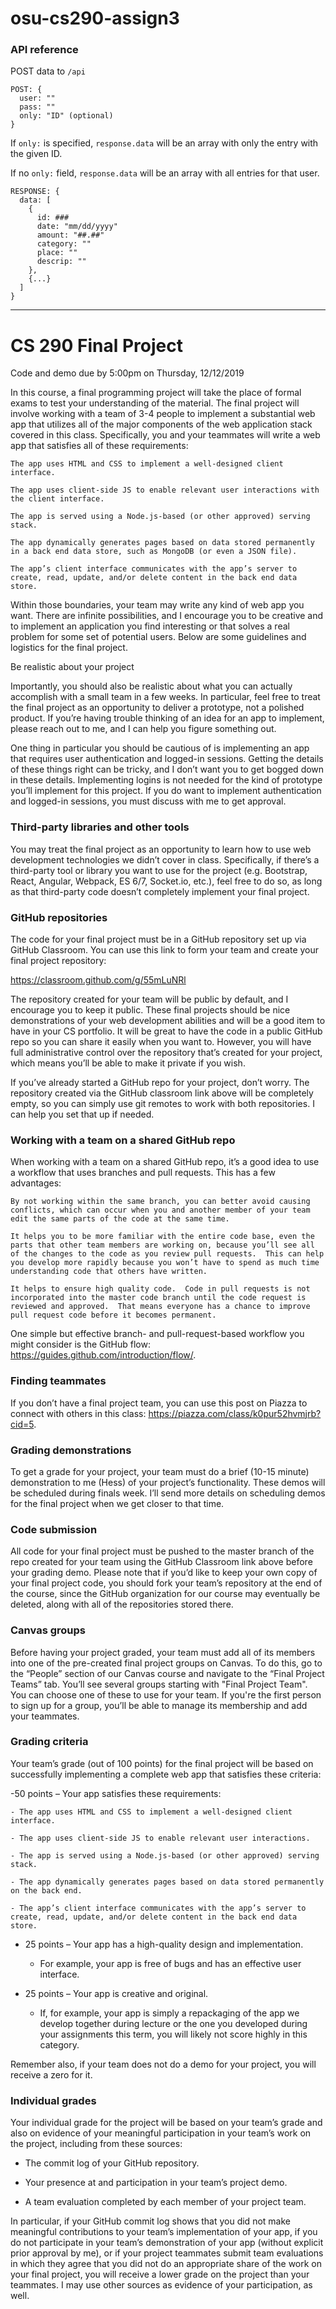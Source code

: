 # osu-cs290-assign3

### API reference

POST data to `/api` 

```
POST: {
  user: ""
  pass: ""
  only: "ID" (optional)
}
```

If `only:` is specified, `response.data` will be an array with only the entry with the given ID.

If no `only:` field, `response.data` will be an array with all entries for that user.

```
RESPONSE: {
  data: [
    {
      id: ###
      date: "mm/dd/yyyy"
      amount: "##.##"
      category: ""
      place: ""
      descrip: ""
    },
    {...}
  ]
}
```


----------

# CS 290 Final Project

Code and demo due by 5:00pm on Thursday, 12/12/2019

In this course, a final programming project will take the place of formal exams to test your understanding of the material.  The final project will involve working with a team of 3-4 people to implement a substantial web app that utilizes all of the major components of the web application stack covered in this class.  Specifically, you and your teammates will write a web app that satisfies all of these requirements:

	The app uses HTML and CSS to implement a well-designed client interface.

	The app uses client-side JS to enable relevant user interactions with the client interface.

	The app is served using a Node.js-based (or other approved) serving stack.

	The app dynamically generates pages based on data stored permanently in a back end data store, such as MongoDB (or even a JSON file).

	The app’s client interface communicates with the app’s server to create, read, update, and/or delete content in the back end data store.

Within those boundaries, your team may write any kind of web app you want.  There are infinite possibilities, and I encourage you to be creative and to implement an application you find interesting or that solves a real problem for some set of potential users.  Below are some guidelines and logistics for the final project.

Be realistic about your project

Importantly, you should also be realistic about what you can actually accomplish with a small team in a few weeks.  In particular, feel free to treat the final project as an opportunity to deliver a prototype, not a polished product.  If you’re having trouble thinking of an idea for an app to implement, please reach out to me, and I can help you figure something out.

One thing in particular you should be cautious of is implementing an app that requires user authentication and logged-in sessions.  Getting the details of these things right can be tricky, and I don’t want you to get bogged down in these details.  Implementing logins is not needed for the kind of prototype you’ll implement for this project.  If you do want to implement authentication and logged-in sessions, you must discuss with me to get approval.

### Third-party libraries and other tools

You may treat the final project as an opportunity to learn how to use web development technologies we didn’t cover in class.  Specifically, if there’s a third-party tool or library you want to use for the project (e.g. Bootstrap, React, Angular, Webpack, ES 6/7, Socket.io, etc.), feel free to do so, as long as that third-party code doesn’t completely implement your final project.

### GitHub repositories

The code for your final project must be in a GitHub repository set up via GitHub Classroom.  You can use this link to form your team and create your final project repository:

https://classroom.github.com/g/55mLuNRl

The repository created for your team will be public by default, and I encourage you to keep it public.  These final projects should be nice demonstrations of your web development abilities and will be a good item to have in your CS portfolio.  It will be great to have the code in a public GitHub repo so you can share it easily when you want to.  However, you will have full administrative control over the repository that’s created for your project, which means you’ll be able to make it private if you wish.

If you’ve already started a GitHub repo for your project, don’t worry.  The repository created via the GitHub classroom link above will be completely empty, so you can simply use git remotes to work with both repositories.  I can help you set that up if needed.

### Working with a team on a shared GitHub repo

When working with a team on a shared GitHub repo, it’s a good idea to use a workflow that uses branches and pull requests.  This has a few advantages:

	By not working within the same branch, you can better avoid causing conflicts, which can occur when you and another member of your team edit the same parts of the code at the same time.

	It helps you to be more familiar with the entire code base, even the parts that other team members are working on, because you’ll see all of the changes to the code as you review pull requests.  This can help you develop more rapidly because you won’t have to spend as much time understanding code that others have written.

	It helps to ensure high quality code.  Code in pull requests is not incorporated into the master code branch until the code request is reviewed and approved.  That means everyone has a chance to improve pull request code before it becomes permanent.

One simple but effective branch- and pull-request-based workflow you might consider is the GitHub flow: https://guides.github.com/introduction/flow/.

### Finding teammates

If you don’t have a final project team, you can use this post on Piazza to connect with others in this class: https://piazza.com/class/k0pur52hvmjrb?cid=5.

### Grading demonstrations

To get a grade for your project, your team must do a brief (10-15 minute) demonstration to me (Hess) of your project’s functionality.  These demos will be scheduled during finals week.  I’ll send more details on scheduling demos for the final project when we get closer to that time.

### Code submission

All code for your final project must be pushed to the master branch of the repo created for your team using the GitHub Classroom link above before your grading demo.  Please note that if you’d like to keep your own copy of your final project code, you should fork your team’s repository at the end of the course, since the GitHub organization for our course may eventually be deleted, along with all of the repositories stored there.

### Canvas groups

Before having your project graded, your team must add all of its members into one of the pre-created final project groups on Canvas.  To do this, go to the “People” section of our Canvas course and navigate to the “Final Project Teams” tab. You’ll see several groups starting with "Final Project Team". You can choose one of these to use for your team. If you're the first person to sign up for a group, you’ll be able to manage its membership and add your teammates.

### Grading criteria

Your team’s grade (out of 100 points) for the final project will be based on successfully implementing a complete web app that satisfies these criteria:

-50 points – Your app satisfies these requirements:

	- The app uses HTML and CSS to implement a well-designed client interface.

	- The app uses client-side JS to enable relevant user interactions.

	- The app is served using a Node.js-based (or other approved) serving stack.

	- The app dynamically generates pages based on data stored permanently on the back end.

	- The app’s client interface communicates with the app’s server to create, read, update, and/or delete content in the back end data store.

- 25 points – Your app has a high-quality design and implementation.

	- For example, your app is free of bugs and has an effective user interface.

- 25 points – Your app is creative and original.

	- If, for example, your app is simply a repackaging of the app we develop together during lecture or the one you developed during your assignments this term, you will likely not score highly in this category.



Remember also, if your team does not do a demo for your project, you will receive a zero for it.

### Individual grades

Your individual grade for the project will be based on your team’s grade and also on evidence of your meaningful participation in your team’s work on the project, including from these sources:

- The commit log of your GitHub repository.

- Your presence at and participation in your team’s project demo.

- A team evaluation completed by each member of your project team.

In particular, if your GitHub commit log shows that you did not make meaningful contributions to your team’s implementation of your app, if you do not participate in your team’s demonstration of your app (without explicit prior approval by me), or if your project teammates submit team evaluations in which they agree that you did not do an appropriate share of the work on your final project, you will receive a lower grade on the project than your teammates.  I may use other sources as evidence of your participation, as well.
